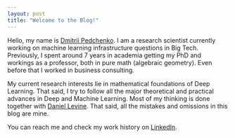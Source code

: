 ```yaml
---
layout: post
title: "Welcome to the Blog!"
---
```


Hello, my name is [Dmitrii Pedchenko](https://www.linkedin.com/in/dmitrii-pedchenko-7464b11b0/). I am a research scientist currently working on machine learning infrastructure questions in Big Tech. Previously, I spent around 7 years in academia getting my PhD and workings as a professor, both in pure math (algebraic geometry). Even before that I worked in business consulting.

My current research interests lie in mathematical foundations of Deep Learning. That said, I try to follow all the major theoretical and practical advances in Deep and Machine Learning. Most of my thinking is done together with [Daniel Levine](https://www.linkedin.com/in/danielflevine/). That said, all the mistakes and omissions in this blog are mine.

You can reach me and check my work history on [LinkedIn](https://www.linkedin.com/in/dmitrii-pedchenko-7464b11b0/).
